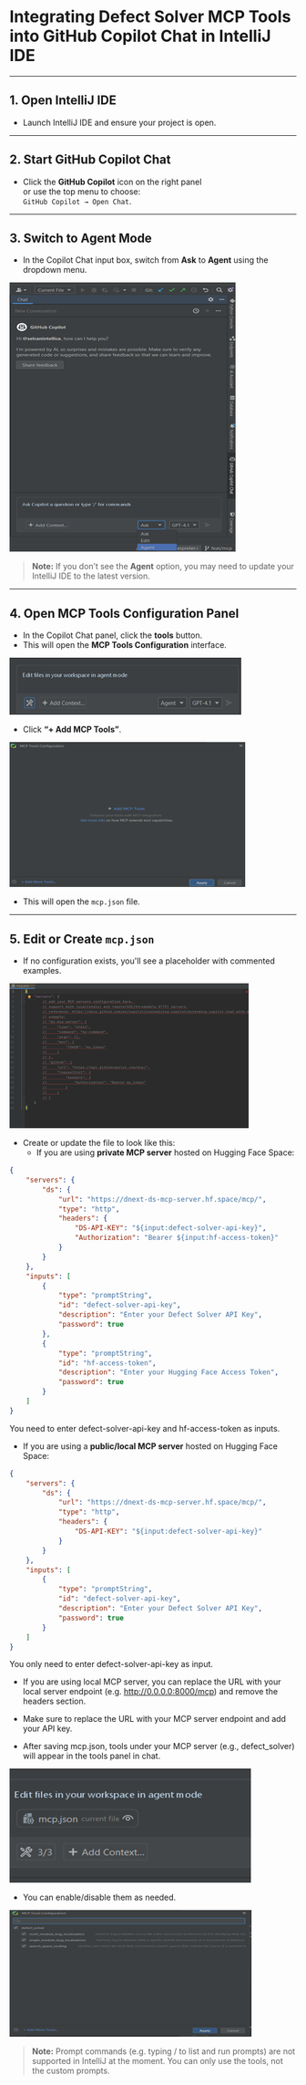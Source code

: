 # Integrating Defect Solver MCP Tools into GitHub Copilot Chat in IntelliJ IDE

---

## 1. Open IntelliJ IDE

- Launch IntelliJ IDE and ensure your project is open.

---

## 2. Start GitHub Copilot Chat

- Click the **GitHub Copilot** icon on the right panel  
  or use the top menu to choose:  
  `GitHub Copilot → Open Chat`.

---

## 3. Switch to Agent Mode

- In the Copilot Chat input box, switch from **Ask** to **Agent** using the dropdown menu.

![jetbrains_guide_1.png](../../resources/images/jetbrains_guide_1.png)

>  **Note:** If you don’t see the **Agent** option, you may need to update your IntelliJ IDE to the latest version.

---

## 4. Open MCP Tools Configuration Panel

- In the Copilot Chat panel, click the **tools** button.
- This will open the **MCP Tools Configuration** interface.

![jetbrains_guide_2.png](../../resources/images/jetbrains_guide_2.png)

- Click **“+ Add MCP Tools”**.

![jetbrains_guide_3.png](../../resources/images/jetbrains_guide_3.png)

- This will open the `mcp.json` file.

---

## 5. Edit or Create `mcp.json`

- If no configuration exists, you'll see a placeholder with commented examples.

 ![jetbrains_guide_4.png](../../resources/images/jetbrains_guide_4.png)

- Create or update the file to look like this:
  * If you are using **private MCP server** hosted on Hugging Face Space:
  
```json
{
    "servers": {        
        "ds": {
            "url": "https://dnext-ds-mcp-server.hf.space/mcp/",
            "type": "http",
            "headers": {
                "DS-API-KEY": "${input:defect-solver-api-key}",
                "Authorization": "Bearer ${input:hf-access-token}"
            }
        }
    },
    "inputs": [
        {
            "type": "promptString",
            "id": "defect-solver-api-key",
            "description": "Enter your Defect Solver API Key",
            "password": true
        },
        {
            "type": "promptString",
            "id": "hf-access-token",
            "description": "Enter your Hugging Face Access Token",
            "password": true  
        }
    ]
}

```
You need to enter defect-solver-api-key and hf-access-token as inputs.

  * If you are using a **public/local MCP server** hosted on Hugging Face Space:




```json
{
    "servers": {
        "ds": {
            "url": "https://dnext-ds-mcp-server.hf.space/mcp/",
            "type": "http",
            "headers": {
                "DS-API-KEY": "${input:defect-solver-api-key}"
            }
        }
    },
    "inputs": [
        {
            "type": "promptString",
            "id": "defect-solver-api-key",
            "description": "Enter your Defect Solver API Key",
            "password": true
        }
    ]
}
```   
You only need to enter defect-solver-api-key as input.
- If you are using local MCP server, you can replace the URL with your local server endpoint (e.g. http://0.0.0.0:8000/mcp)  and remove the headers section.


- Make sure to replace the URL with your MCP server endpoint and add your API key.
- After saving mcp.json, tools under your MCP server (e.g., defect_solver) will appear in the tools panel in chat.

![jetbrains_guide_6.png](../../resources/images/jetbrains_guide_6.png)

- You can enable/disable them as needed.

![jetbrains_guide_7.png](../../resources/images/jetbrains_guide_7.png)

>  **Note:** Prompt commands (e.g. typing / to list and run prompts) are not supported in IntelliJ at the moment.
You can only use the tools, not the custom prompts.
